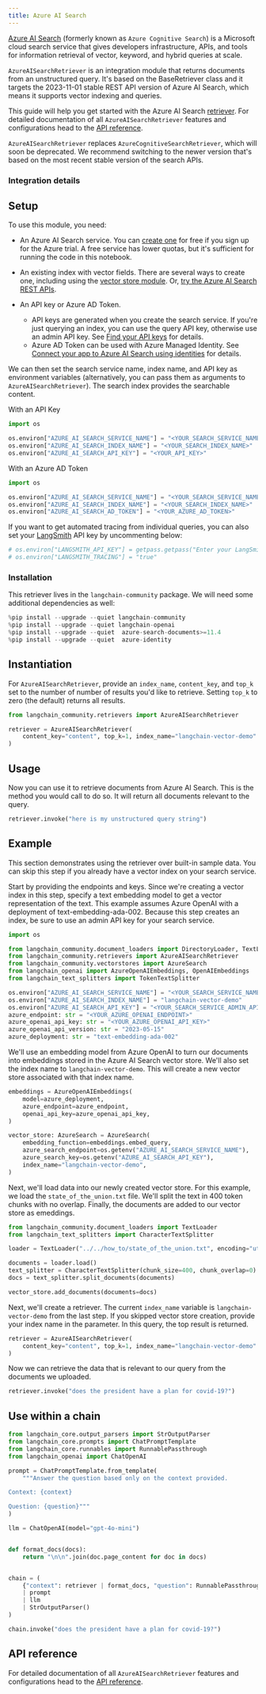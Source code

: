 ```yaml
---
title: Azure AI Search
---
```


[Azure AI Search](https://learn.microsoft.com/azure/search/search-what-is-azure-search) (formerly known as `Azure Cognitive Search`) is a Microsoft cloud search service that gives developers infrastructure, APIs, and tools for information retrieval of vector, keyword, and hybrid queries at scale.

`AzureAISearchRetriever` is an integration module that returns documents from an unstructured query. It's based on the BaseRetriever class and it targets the 2023-11-01 stable REST API version of Azure AI Search, which means it supports vector indexing and queries.

This guide will help you get started with the Azure AI Search [retriever](/oss/concepts/retrievers). For detailed documentation of all `AzureAISearchRetriever` features and configurations head to the [API reference](https://python.langchain.com/api_reference/community/retrievers/langchain_community.retrievers.azure_ai_search.AzureAISearchRetriever.html).

`AzureAISearchRetriever` replaces `AzureCognitiveSearchRetriever`, which will soon be deprecated. We recommend switching to the newer version that's based on the most recent stable version of the search APIs.

### Integration details

<ItemTable category="document_retrievers" item="AzureAISearchRetriever" />


## Setup

To use this module, you need:

+ An Azure AI Search service. You can [create one](https://learn.microsoft.com/azure/search/search-create-service-portal) for free if you sign up for the Azure trial. A free service has lower quotas, but it's sufficient for running the code in this notebook.

+ An existing index with vector fields. There are several ways to create one, including using the [vector store module](../vectorstores/azuresearch.ipynb). Or, [try the Azure AI Search REST APIs](https://learn.microsoft.com/azure/search/search-get-started-vector).

+ An API key or Azure AD Token.
  + API keys are generated when you create the search service. If you're just querying an index, you can use the query API key, otherwise use an admin API key. See [Find your API keys](https://learn.microsoft.com/azure/search/search-security-api-keys?tabs=rest-use%2Cportal-find%2Cportal-query#find-existing-keys) for details.
  + Azure AD Token can be used with Azure Managed Identity. See [Connect your app to Azure AI Search using identities](https://learn.microsoft.com/en-us/azure/search/keyless-connections?tabs=python%2Cazure-cli) for details.

We can then set the search service name, index name, and API key as environment variables (alternatively, you can pass them as arguments to `AzureAISearchRetriever`). The search index provides the searchable content.

With an API Key


```python
import os

os.environ["AZURE_AI_SEARCH_SERVICE_NAME"] = "<YOUR_SEARCH_SERVICE_NAME>"
os.environ["AZURE_AI_SEARCH_INDEX_NAME"] = "<YOUR_SEARCH_INDEX_NAME>"
os.environ["AZURE_AI_SEARCH_API_KEY"] = "<YOUR_API_KEY>"
```

With an Azure AD Token


```python
import os

os.environ["AZURE_AI_SEARCH_SERVICE_NAME"] = "<YOUR_SEARCH_SERVICE_NAME>"
os.environ["AZURE_AI_SEARCH_INDEX_NAME"] = "<YOUR_SEARCH_INDEX_NAME>"
os.environ["AZURE_AI_SEARCH_AD_TOKEN"] = "<YOUR_AZURE_AD_TOKEN>"
```

If you want to get automated tracing from individual queries, you can also set your [LangSmith](https://docs.smith.langchain.com/) API key by uncommenting below:


```python
# os.environ["LANGSMITH_API_KEY"] = getpass.getpass("Enter your LangSmith API key: ")
# os.environ["LANGSMITH_TRACING"] = "true"
```

### Installation

This retriever lives in the `langchain-community` package. We will need some additional dependencies as well:


```python
%pip install --upgrade --quiet langchain-community
%pip install --upgrade --quiet langchain-openai
%pip install --upgrade --quiet  azure-search-documents>=11.4
%pip install --upgrade --quiet  azure-identity
```

## Instantiation

For `AzureAISearchRetriever`, provide an `index_name`, `content_key`, and `top_k` set to the number of number of results you'd like to retrieve. Setting `top_k` to zero (the default) returns all results.


```python
from langchain_community.retrievers import AzureAISearchRetriever

retriever = AzureAISearchRetriever(
    content_key="content", top_k=1, index_name="langchain-vector-demo"
)
```

## Usage

Now you can use it to retrieve documents from Azure AI Search. 
This is the method you would call to do so. It will return all documents relevant to the query. 


```python
retriever.invoke("here is my unstructured query string")
```

## Example 

This section demonstrates using the retriever over built-in sample data. You can skip this step if you already have a vector index on your search service.

Start by providing the endpoints and keys. Since we're creating a vector index in this step, specify a text embedding model to get a vector representation of the text. This example assumes Azure OpenAI with a deployment of text-embedding-ada-002. Because this step creates an index, be sure to use an admin API key for your search service.


```python
import os

from langchain_community.document_loaders import DirectoryLoader, TextLoader
from langchain_community.retrievers import AzureAISearchRetriever
from langchain_community.vectorstores import AzureSearch
from langchain_openai import AzureOpenAIEmbeddings, OpenAIEmbeddings
from langchain_text_splitters import TokenTextSplitter

os.environ["AZURE_AI_SEARCH_SERVICE_NAME"] = "<YOUR_SEARCH_SERVICE_NAME>"
os.environ["AZURE_AI_SEARCH_INDEX_NAME"] = "langchain-vector-demo"
os.environ["AZURE_AI_SEARCH_API_KEY"] = "<YOUR_SEARCH_SERVICE_ADMIN_API_KEY>"
azure_endpoint: str = "<YOUR_AZURE_OPENAI_ENDPOINT>"
azure_openai_api_key: str = "<YOUR_AZURE_OPENAI_API_KEY>"
azure_openai_api_version: str = "2023-05-15"
azure_deployment: str = "text-embedding-ada-002"
```

We'll use an embedding model from Azure OpenAI to turn our documents into embeddings stored in the Azure AI Search vector store. We'll also set the index name to `langchain-vector-demo`. This will create a new vector store associated with that index name. 


```python
embeddings = AzureOpenAIEmbeddings(
    model=azure_deployment,
    azure_endpoint=azure_endpoint,
    openai_api_key=azure_openai_api_key,
)

vector_store: AzureSearch = AzureSearch(
    embedding_function=embeddings.embed_query,
    azure_search_endpoint=os.getenv("AZURE_AI_SEARCH_SERVICE_NAME"),
    azure_search_key=os.getenv("AZURE_AI_SEARCH_API_KEY"),
    index_name="langchain-vector-demo",
)
```

Next, we'll load data into our newly created vector store. For this example, we load the `state_of_the_union.txt` file. We'll split the text in 400 token chunks with no overlap. Finally, the documents are added to our vector store as emeddings.


```python
from langchain_community.document_loaders import TextLoader
from langchain_text_splitters import CharacterTextSplitter

loader = TextLoader("../../how_to/state_of_the_union.txt", encoding="utf-8")

documents = loader.load()
text_splitter = CharacterTextSplitter(chunk_size=400, chunk_overlap=0)
docs = text_splitter.split_documents(documents)

vector_store.add_documents(documents=docs)
```

Next, we'll create a retriever. The current `index_name` variable is `langchain-vector-demo` from the last step. If you skipped vector store creation, provide your index name in the parameter. In this query, the top result is returned.


```python
retriever = AzureAISearchRetriever(
    content_key="content", top_k=1, index_name="langchain-vector-demo"
)
```

Now we can retrieve the data that is relevant to our query from the documents we uploaded. 


```python
retriever.invoke("does the president have a plan for covid-19?")
```

## Use within a chain


```python
from langchain_core.output_parsers import StrOutputParser
from langchain_core.prompts import ChatPromptTemplate
from langchain_core.runnables import RunnablePassthrough
from langchain_openai import ChatOpenAI

prompt = ChatPromptTemplate.from_template(
    """Answer the question based only on the context provided.

Context: {context}

Question: {question}"""
)

llm = ChatOpenAI(model="gpt-4o-mini")


def format_docs(docs):
    return "\n\n".join(doc.page_content for doc in docs)


chain = (
    {"context": retriever | format_docs, "question": RunnablePassthrough()}
    | prompt
    | llm
    | StrOutputParser()
)
```


```python
chain.invoke("does the president have a plan for covid-19?")
```

## API reference

For detailed documentation of all `AzureAISearchRetriever` features and configurations head to the [API reference](https://python.langchain.com/api_reference/community/retrievers/langchain_community.retrievers.azure_ai_search.AzureAISearchRetriever.html).
